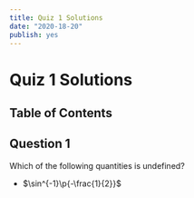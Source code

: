 ```yaml
---
title: Quiz 1 Solutions
date: "2020-18-20"
publish: yes
---
```


# Quiz 1 Solutions

## Table of Contents

## Question 1

Which of the following quantities is undefined?

-   $\sin^{-1}\p{-\frac{1}{2}}$
